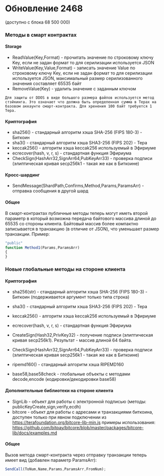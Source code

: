 # Обновление 2468
(доступно с блока 68 500 000)


### Методы в смарт контрактах

#### Storage

* ReadValue(Key,Format) - прочитать значение по строковому ключу Key, если не задан формат то для серилизации используется JSON
* WriteValue(Key,Value,Format)  - записать значение Value по строковому ключу Key, если не задан формат то для серилизации используется JSON, максимальный размер серилизованного значения составляет 65535 байт
* RemoveValue(Key) - удалить значение с заданным ключом

```
Для защиты от DDOS в виде большого размера файлов используется метод стэйкинга. Это означает что должна быть определенная сумма в Терах на базовом аккаунте смарт-контракта. Для хренения 100 байт требуется 1 Тера.
```

#### Криптография

* sha256() - стандарный алгоритм хэша SHA-256 (FIPS 180-3) - Биткоин
* sha3() - стандарный алгоритм хэша SHA3-256 (FIPS 202) - Тера
* keccak256() - алгоритм хэша keccak256 используемый в Эфириуме
* ecrecover(hash, v, r, s) - стандартная функция Эфириума
* CheckSign(HashArr32,SignArr64,PubKeyArr33) - проверка подписи (элиптическая кривая secp256k1 - такая же как в Биткоине)

#### Кросс-шардинг

* SendMessage(ShardPath,Confirms,Method,Params,ParamsArr) - отправка сообщения в другой шард

#### Общее

В смарт-контрактах публичные методы теперь могут иметь второй параметр в который возможна передача байтового массива
длиной до 65535 со стороны клиента. Байтовый массив более компактно записывается в транзакцию (в отличие от JSON),
что уменьшает размер транзакции.
Пример:
```js
"public"
function Method1(Params,ParamsArr)
{
}
```



### Новые глобальные методы на стороне клиента
#### Криптография

* sha256(str) - стандарный алгоритм хэша SHA-256 (FIPS 180-3) - Биткоин (подерживается аргумент только типа строка)
* sha3() - стандарный алгоритм хэша SHA3-256 (FIPS 202) - Тера
* keccak256() - алгоритм хэша keccak256 используемый в Эфириуме
* ecrecover(hash, v, r, s) - стандартная функция Эфириума
* CreateSign(Hash32,PrivKey32) - получение подписи (элиптическая кривая secp256k1). Результат - массив длиной 64 байта.
* CheckSign(HashArr32,SignArr64,PubKeyArr33) - проверка подписи (элиптическая кривая secp256k1 - такая же как в Биткоине)
* ripemd160() - стандарный алгоритм хэша RIPEMD160

* base58,base58check - глобальные объекты с методами decode,encode (кодировки/декодировки base58)

#### Дополнительные библиотеки на стороне клиента
* SignLib - объект для работы с электронной подписью (методы: publicKeyCreate,sign,verify,ecdh)
* bitcore - объект для работы с адресами и транзакциями биткоина, доступен только при явном подключении из https://terafoundation.org/bitcore-lib-min.js
          примеры использования: https://github.com/bitpay/bitcore/blob/master/packages/bitcore-lib/docs/examples.md

#### Общее
Вызов метода смарт-контракта через отправку транзакции теперь имеет вид (добавлен параметр ParamsArr):
```js
SendCall(ToNum,Name,Params,ParamsArr,FromNum);
```



